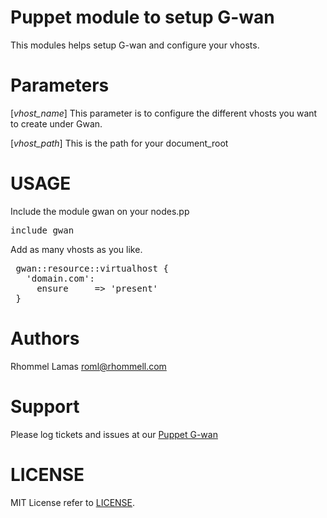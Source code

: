 Puppet module to setup G-wan
============================
This modules helps setup G-wan and configure your vhosts.

Parameters
==========
[*vhost_name*]
This parameter is to configure the different vhosts you want to create under Gwan.

[*vhost_path*]
This is the path for your document_root

USAGE
=====
Include the module gwan on your nodes.pp

<pre>
include gwan
</pre>

Add as many vhosts as you like.

<pre>
 gwan::resource::virtualhost {
   'domain.com':
     ensure     => 'present'
 }
</pre>

Authors
=======
Rhommel Lamas <roml@rhommell.com>

Support
========
Please log tickets and issues at our [Puppet G-wan](https://github.com/rhoml/puppet-gwan/issues)

LICENSE
========
MIT License refer to [LICENSE](https://github.com/rhoml/puppet-gwan/blob/master/LICENSE).


